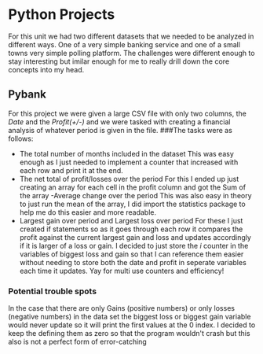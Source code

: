 # Python Projects
For this unit we had two different datasets that we needed to be analyzed in different ways. One of a very simple banking service and one of a small towns very simple polling platform. The challenges were different enough to stay interesting but imilar enough for me to really drill down the core concepts into my head.
## Pybank
For this project we were given a large CSV file with only two columns, the *Date* and the *Profit(+/-)* and we were tasked with creating a financial analysis of whatever period is given in the file.
###The tasks were as follows:
- The total number of months included in the dataset
This was easy enough as I just needed to implement a counter that increased with each row and print it at the end.
- The net total of profit/losses over the period
For this I ended up just creating an array for each cell in the profit column and got the Sum of the array
-Average change over the period
This was also easy in theory to just run the mean of the array, I did import the statistics package to help me do this easier and more readable. 
- Largest gain over period and Largest loss over period
For these I just created if statements so as it goes through each row it compares the profit against the current largest gain and loss and updates accordingly if it is larger of a loss or gain. I decided to just store the *i* counter in the variables of biggest loss and gain so that I can reference them easier without needing to store both the date and profit in seperate variables each time it updates. Yay for multi use counters and efficiency!

### Potential trouble spots
In the case that there are only Gains (positive numbers) or only losses (negative numbers) in the data set the biggest loss or biggest gain variable would never update so it will print the first values at the 0 index. I decided to keep the defining them as zero so that the program wouldn't crash but this also is not a perfect form of error-catching